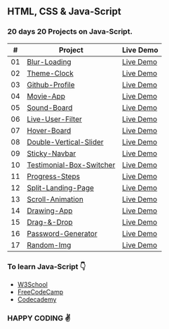 ## HTML, CSS & Java-Script  


### 20 days 20 Projects on Java-Script.


|  #  | Project                                                                                                  | Live Demo                                      |
| :-: | -------------------------------------------------------------------------------------------------------- | ---------------------------------------------- |
| 01  | [Blur-Loading](https://github.com/amisha26/10-days-10-Projects-JS/tree/master/Blurry-Loading) | [Live Demo](https://blur-loading.netlify.app/)      |
| 02  | [Theme-Clock](https://github.com/amisha26/10-days-10-Projects-JS/tree/master/Theme-Clock)      | [Live Demo](https://digi-tal.netlify.app/) |
| 03  | [Github-Profile](https://github.com/amisha26/10-days-10-Projects-JS/tree/master/Github-Profiles)      | [Live Demo](https://github-pro.netlify.app/) |
| 04  | [Movie-App](https://github.com/amisha26/10-days-10-Projects-JS/tree/master/Movie-App)      | [Live Demo](https://movie-listss.netlify.app/) |
| 05  | [Sound-Board](https://github.com/amisha26/10-days-10-Projects-JS/tree/master/Sound-Board)      | [Live Demo](https://sound-boards.netlify.app/) |
| 06  | [Live-User-Filter](https://github.com/amisha26/10-days-10-Projects-JS/tree/master/Live-User-Filter)      | [Live Demo](https://filters-users.netlify.app/) |
| 07  | [Hover-Board](https://github.com/amisha26/10-days-10-Projects-JS/tree/master/HoverBoard)      | [Live Demo](https://hover-booard.netlify.app/) |
| 08  | [Double-Vertical-Slider](https://github.com/amisha26/10-days-10-Projects-JS/tree/master/Double-Vertical-Slider)      | [Live Demo](https://slider-double2.netlify.app/) |
 09  | [Sticky-Navbar](https://github.com/amisha26/10-days-10-Projects-JS/tree/master/Sticky-Navbar)      | [Live Demo](https://sticky-bar.netlify.app/) |
  10  | [Testimonial-Box-Switcher](https://github.com/amisha26/10-days-10-Projects-JS/tree/master/Testimonial-Box-Switcher)      | [Live Demo](https://test-switvh.netlify.app/) |
| 11  | [Progress-Steps](https://github.com/amisha26/10-days-10-Projects-JS/tree/master/Progress-Steps)      | [Live Demo](https://dreamy-bardeen-39f197.netlify.app/) |
| 12  | [Split-Landing-Page](https://github.com/amisha26/10-days-10-Projects-JS/tree/master/Split-Landing-Page)      | [Live Demo](https://sleepy-meitner-1db137.netlify.app/) |
| 13  | [Scroll-Animation](https://github.com/amisha26/10-days-10-Projects-JS/tree/master/Scroll-Animation)      | [Live Demo](https://pedantic-turing-6693da.netlify.app/) |
| 14  | [Drawing-App](https://github.com/amisha26/10-days-10-Projects-JS/tree/master/Drawing-App)      | [Live Demo](https://vigorous-hypatia-58cbd6.netlify.app/) |
| 15  | [Drag-&-Drop](https://github.com/amisha26/10-days-10-Projects-JS/tree/master/Drag-&-Drop)      | [Live Demo](https://thirsty-bell-b55801.netlify.app/) |
| 16  | [Password-Generator](https://github.com/amisha26/10-days-10-Projects-JS/tree/master/Password-Generator)      | [Live Demo]() |
| 17  | [Random-Img](https://github.com/amisha26/10-days-10-Projects-JS/tree/master/Random-Img)      | [Live Demo]() |

### To learn Java-Script 👇

* [W3School](https://www.w3schools.com/js/)
* [FreeCodeCamp](https://www.freecodecamp.org/learn/javascript-algorithms-and-data-structures/#basic-javascript)
* [Codecademy](https://www.codecademy.com/catalog/language/javascript)

### HAPPY CODING ✌️